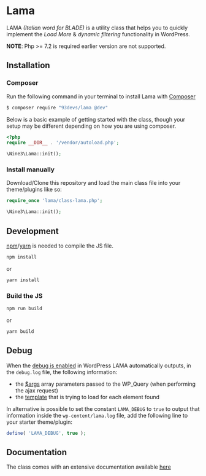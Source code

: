 # Lama 

LAMA _(Italian word for BLADE)_ is a utility class that helps you to quickly implement the _Load More_ & _dynamic filtering_ functionality in WordPress.

**NOTE**: Php >= 7.2 is required earlier version are not supported.

## Installation

### Composer

Run the following command in your terminal to install Lama with [Composer](https://getcomposer.org/)

```bash
$ composer require "93devs/lama @dev"
```

Below is a basic example of getting started with the class, though your setup may be different depending on how you are using composer.

```php
<?php
require __DIR__ . '/vendor/autoload.php';

\Nine3\Lama::init();
```

### Install manually

Download/Clone this repository and load the main class file into your theme/plugins like so:

```php
require_once 'lama/class-lama.php';

\Nine3\Lama::init();
```

## Development

[npm](https://www.npmjs.com/)/[yarn](https://yarnpkg.com/lang/en/) is needed to compile the JS file.

```bash
npm install
```

or

```bash
yarn install
```

### Build the JS

```bash
npm run build
```

or

```bash
yarn build
```

## Debug

When the [debug is enabled](https://codex.wordpress.org/Debugging_in_WordPress) in WordPress LAMA automatically outputs, in the `debug.log` file, the following information:

- the [\$args](/docs/HOOKS-FILTERS.html#wp-query-parameters) array parameters passed to the WP_Query (when performing the ajax request)
- the [template](/docs/USAGE.html#use-lama-with-custom-wp-query) that is trying to load for each element found

In alternative is possible to set the constant `LAMA_DEBUG` to `true` to output that information inside the `wp-content/lama.log` file, add the following line to your starter theme/plugin:

```php
define( 'LAMA_DEBUG', true );
```

## Documentation

The class comes with an extensive documentation available [here](https://93digital.gitlab.io/lama/)
